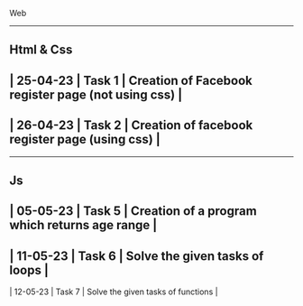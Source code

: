 Web


------
Html & Css
----------------
| 25-04-23 | Task 1 | Creation of Facebook register page (not using css) |
--------------------
| 26-04-23 | Task 2 | Creation of facebook register page (using css) |
--------


------
Js
----
| 05-05-23 | Task 5 | Creation of a program which returns age range |
-----
| 11-05-23 | Task 6 | Solve the given tasks of loops |
------
| 12-05-23 | Task 7 | Solve the given tasks of functions |

